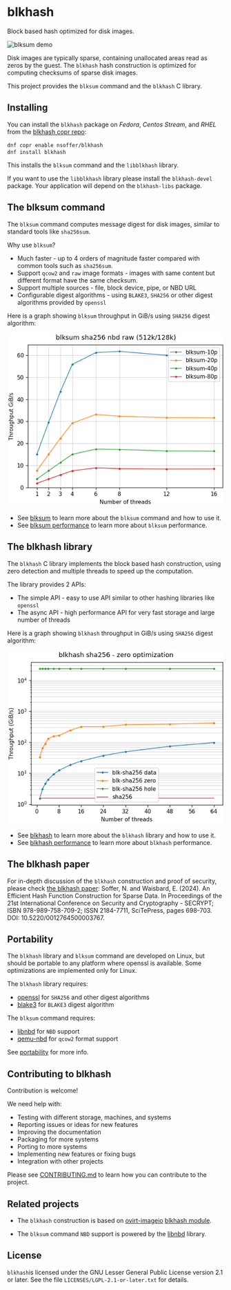 <!--
SPDX-FileCopyrightText: Red Hat Inc
SPDX-License-Identifier: LGPL-2.1-or-later
-->

# blkhash

Block based hash optimized for disk images.

![blksum demo](https://i.imgur.com/FXifrxt.gif)

Disk images are typically sparse, containing unallocated areas read as
zeros by the guest. The `blkhash` hash construction is optimized for
computing checksums of sparse disk images.

This project provides the `blksum` command and the `blkhash` C library.

## Installing

You can install the `blkhash` package on *Fedora*, *Centos Stream*, and
*RHEL* from the
[blkhash copr repo](https://copr.fedorainfracloud.org/coprs/nsoffer/blkhash/):

    dnf copr enable nsoffer/blkhash
    dnf install blkhash

This installs the `blksum` command and the `libblkhash` library.

If you want to use the `libblkhash` library please install the
`blkhash-devel` package. Your application will depend on the
`blkhash-libs` package.

## The blksum command

The `blksum` command computes message digest for disk images, similar to
standard tools like `sha256sum`.

Why use `blksum`?

- Much faster - up to 4 orders of magnitude faster compared with common
  tools such as `sha256sum`.
- Support `qcow2` and `raw` image formats - images with same content
  but different format have the same checksum.
- Support multiple sources - file, block device, pipe, or NBD URL
- Configurable digest algorithms - using `BLAKE3`, `SHA256` or other
  digest algorithms provided by `openssl`

Here is a graph showing `blksum` throughput in GiB/s using `SHA256`
digest algorithm:

![blksum performance](media/blksum-sha256-nbd-raw-r512k-b128k.png)

- See [blksum](docs/blksum.md) to learn more about the `blksum`
  command and how to use it.
- See [blksum performance](docs/blksum-performance.md) to learn more
  about `blksum` performance.

## The blkhash library

The `blkhash` C library implements the block based hash construction, using
zero detection and multiple threads to speed up the computation.

The library provides 2 APIs:

- The simple API - easy to use API similar to other hashing libraries
  like `openssl`
- The async API - high performance API for very fast storage and large
  number of threads

Here is a graph showing `blkhash` throughput in GiB/s using `SHA256`
digest algorithm:

![blkhash performance](media/zero-optimization-sha256-r1m-b512k-gips.png)

- See [blkhash](docs/blkhash.md) to learn more about the `blkhash`
  library and how to use it.
- See [blkhash performance](docs/blkhash-performance.md) to learn more
  about `blkhash` performance.

## The blkhash paper

For in-depth discussion of the `blkhash` construction and proof of
security, please check
[the blkhash paper](https://www.scitepress.org/PublicationsDetail.aspx?ID=PbV0U1TDO90=):
Soffer, N. and Waisbard, E.  (2024). An Efficient Hash Function
Construction for Sparse Data. In Proceedings of the 21st International
Conference on Security and Cryptography - SECRYPT; ISBN
978-989-758-709-2; ISSN 2184-7711, SciTePress, pages 698-703. DOI:
10.5220/0012764500003767.

## Portability

The `blkhash` library and `blksum` command are developed on Linux, but
should be portable to any platform where openssl is available. Some
optimizations are implemented only for Linux.

The `blkhash` library requires:
- [openssl](https://www.openssl.org/) for `SHA256` and other digest
  algorithms
- [blake3](https://github.com/BLAKE3-team/BLAKE3/) for `BLAKE3` digest
algorithm

The `blksum` command requires:
- [libnbd](https://libguestfs.org/libnbd.3.html) for `NBD` support
- [qemu-nbd](https://www.qemu.org/docs/master/tools/qemu-nbd.html) for
`qcow2` format support

See [portability](docs/portability.md) for more info.

## Contributing to blkhash

Contribution is welcome!

We need help with:

- Testing with different storage, machines, and systems
- Reporting issues or ideas for new features
- Improving the documentation
- Packaging for more systems
- Porting to more systems
- Implementing new features or fixing bugs
- Integration with other projects

Please see [CONTRIBUTING.md](CONTRIBUTING.md) to learn how you can
contribute to the project.

## Related projects

- The `blkhash` construction is based on
  [ovirt-imageio](https://github.com/oVirt/ovirt-imageio)
  [blkhash module](https://github.com/oVirt/ovirt-imageio/blob/master/ovirt_imageio/_internal/blkhash.py).

- The `blksum` command `NBD` support is powered by the
  [libnbd](https://gitlab.com/nbdkit/libnbd/) library.

## License

`blkhash`is licensed under the GNU Lesser General Public License version
2.1 or later. See the file `LICENSES/LGPL-2.1-or-later.txt` for details.
